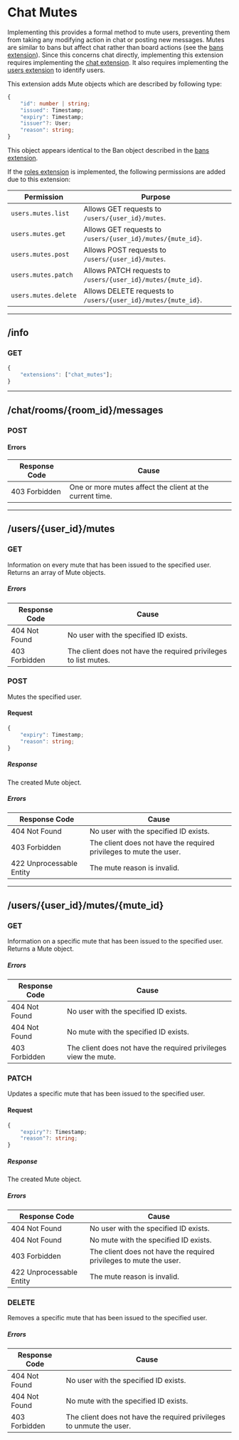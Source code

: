 Chat Mutes
==========
Implementing this provides a formal method to mute users, preventing them from taking any modifying action in chat or posting new messages.
Mutes are similar to bans but affect chat rather than board actions (see the [bans extension](./user_bans.md)).
Since this concerns chat directly, implementing this extension requires implementing the [chat extension](./chat.md).
It also requires implementing the [users extension](./users.md) to identify users.

This extension adds Mute objects which are described by following type:
```typescript
{
	"id": number | string;
	"issued": Timestamp;
	"expiry": Timestamp;
	"issuer"?: User;
	"reason": string;
}
```

This object appears identical to the Ban object described in the [bans extension](./user_bans.md).

If the [roles extension](./roles.md) is implemented, the following permissions are added due to this extension:

| Permission           | Purpose                                                       |
|----------------------|---------------------------------------------------------------|
| `users.mutes.list`   | Allows GET requests to `/users/{user_id}/mutes`.              |
| `users.mutes.get`    | Allows GET requests to `/users/{user_id}/mutes/{mute_id}`.    |
| `users.mutes.post`   | Allows POST requests to `/users/{user_id}/mutes`.             |
| `users.mutes.patch`  | Allows PATCH requests to `/users/{user_id}/mutes/{mute_id}`.  |
| `users.mutes.delete` | Allows DELETE requests to `/users/{user_id}/mutes/{mute_id}`. |

--------------------------------------------------------------------------------

## /info
### GET
```typescript
{
	"extensions": ["chat_mutes"];
}
```

--------------------------------------------------------------------------------

## /chat/rooms/{room_id}/messages
### POST
#### Errors
| Response Code | Cause                                                    |
|---------------|----------------------------------------------------------|
| 403 Forbidden | One or more mutes affect the client at the current time. |

--------------------------------------------------------------------------------

## /users/{user_id}/mutes
### GET
Information on every mute that has been issued to the specified user.
Returns an array of Mute objects.
##### Errors
| Response Code            | Cause                                                           |
|--------------------------|-----------------------------------------------------------------|
| 404 Not Found            | No user with the specified ID exists.                           |
| 403 Forbidden            | The client does not have the required privileges to list mutes. |

### POST
Mutes the specified user.
#### Request
```typescript
{
	"expiry": Timestamp;
	"reason": string;
}
```
##### Response
The created Mute object.
##### Errors
| Response Code            | Cause                                                              |
|--------------------------|--------------------------------------------------------------------|
| 404 Not Found            | No user with the specified ID exists.                              |
| 403 Forbidden            | The client does not have the required privileges to mute the user. |
| 422 Unprocessable Entity | The mute reason is invalid.                                        |

--------------------------------------------------------------------------------

## /users/{user_id}/mutes/{mute_id}
### GET
Information on a specific mute that has been issued to the specified user.
Returns a Mute object.
##### Errors
| Response Code | Cause                                                           |
|---------------|-----------------------------------------------------------------|
| 404 Not Found | No user with the specified ID exists.                           |
| 404 Not Found | No mute with the specified ID exists.                           |
| 403 Forbidden | The client does not have the required privileges view the mute. |

### PATCH
Updates a specific mute that has been issued to the specified user.
#### Request
```typescript
{
	"expiry"?: Timestamp;
	"reason"?: string;
}
```
##### Response
The created Mute object.
##### Errors
| Response Code            | Cause                                                              |
|--------------------------|--------------------------------------------------------------------|
| 404 Not Found            | No user with the specified ID exists.                              |
| 404 Not Found            | No mute with the specified ID exists.                              |
| 403 Forbidden            | The client does not have the required privileges to mute the user. |
| 422 Unprocessable Entity | The mute reason is invalid.                                        |

### DELETE
Removes a specific mute that has been issued to the specified user.
##### Errors
| Response Code | Cause                                                                |
|---------------|----------------------------------------------------------------------|
| 404 Not Found | No user with the specified ID exists.                                |
| 404 Not Found | No mute with the specified ID exists.                                |
| 403 Forbidden | The client does not have the required privileges to unmute the user. |